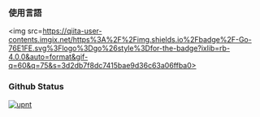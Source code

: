 ### 使用言語
<img src=https://qiita-user-contents.imgix.net/https%3A%2F%2Fimg.shields.io%2Fbadge%2F-Go-76E1FE.svg%3Flogo%3Dgo%26style%3Dfor-the-badge?ixlib=rb-4.0.0&auto=format&gif-q=60&q=75&s=3d2db7f8dc7415bae9d36c63a06ffba0>
### Github Status
[![upnt](https://github-readme-stats.vercel.app/api?username=upnt&count_private=true&show_icons=true&theme=dracula)](https://github.com/upnt)
